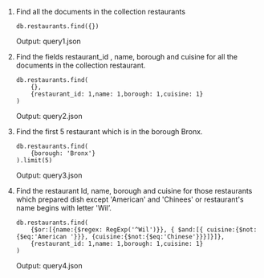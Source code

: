 1. Find all the documents in the collection restaurants
    ```
    db.restaurants.find({})
    ```
    Output: query1.json

2. Find the fields restaurant_id , name, borough and cuisine for all the documents in the collection restaurant.
    ```
    db.restaurants.find(
        {},
        {restaurant_id: 1,name: 1,borough: 1,cuisine: 1}
    )
    ```
    Output: query2.json

3. Find the first 5 restaurant which is in the borough Bronx.
    ```
    db.restaurants.find(
        {borough: 'Bronx'}
    ).limit(5)
    ```
    Output: query3.json

4. Find the restaurant Id, name, borough and cuisine for those restaurants which prepared dish except 'American' and 'Chinees' or restaurant's name begins with letter 'Wil’.
    ```
    db.restaurants.find(
        {$or:[{name:{$regex: RegExp('^Wil')}}, { $and:[{ cuisine:{$not:{$eq:'American '}}}, {cuisine:{$not:{$eq:'Chinese'}}}]}]},
        {restaurant_id: 1,name: 1,borough: 1,cuisine: 1}
    )
    ```
    Output: query4.json